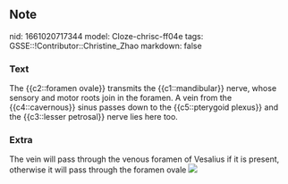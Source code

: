 ## Note
nid: 1661020717344
model: Cloze-chrisc-ff04e
tags: GSSE::!Contributor::Christine_Zhao
markdown: false

### Text
<div>
  <div>
    <div>
      The {{c2::foramen ovale}} transmits the {{c1::mandibular}}
      nerve, whose sensory and motor roots join in the foramen. A
      vein from the {{c4::cavernous}} sinus passes down to the
      {{c5::pterygoid plexus}} and the {{c3::lesser petrosal}}
      nerve lies here too.
    </div>
  </div>
</div>

### Extra
The vein will pass through the venous foramen of Vesalius if it is
present, otherwise it will pass through the foramen ovale <img src= 
"paste-ac5892376812f6d079859694b0af16313b993a1a.jpg">

